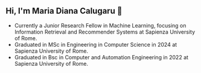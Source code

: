## Hi, I'm Maria Diana Calugaru 👋

- Currently a Junior Research Fellow in Machine Learning, focusing on Information Retrieval and Recommender Systems at Sapienza University of Rome.
- Graduated in MSc in Engineering in Computer Science in 2024 at Sapienza University of Rome.
- Graduated in Bsc in Computer and Automation Engineering in 2022 at Sapienza University of Rome.

<!--
**mariadianacalugaru/mariadianacalugaru** is a ✨ _special_ ✨ repository because its `README.md` (this file) appears on your GitHub profile.

Here are some ideas to get you started:

- 🔭 I’m currently working on ...
- 🌱 I’m currently learning ...
- 👯 I’m looking to collaborate on ...
- 🤔 I’m looking for help with ...
- 💬 Ask me about ...
- 📫 How to reach me: ...
- 😄 Pronouns: ...
- ⚡ Fun fact: ...
-->
